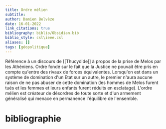 ```yaml
---
title: Ordre mélien
subtitle:
author: Damien Belvèze
date: 16-01-2022
link_citations: true
bibliography: biblio/Obsidian.bib
biblio_style: csl\ieee.csl
aliases: []
tags: [géopolitique]
---
```


Référence à un discours de [[Thucydide]] à propos de la prise de Melos par les Athéniens. 
Ordre fondé sur le fait que la Justice ne pouvait être pris en compte qu'entre des rivaux de forces équivalentes. 
Lorsqu'on est dans un système de domination d'un Etat sur un autre, le premier n'aura aucune raison de ne pas abuser de cette domination (les hommes de Melos furent tués et les femmes et leurs enfants furent réduits en esclatage). 
L'ordre mélien est créateur de désordres de toute sorte et d'un armement généralisé qui menace en permanence l'équilibre de l'ensemble. 






# bibliographie

